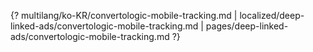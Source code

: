 {? multilang/ko-KR/convertologic-mobile-tracking.md | localized/deep-linked-ads/convertologic-mobile-tracking.md | pages/deep-linked-ads/convertologic-mobile-tracking.md ?}
